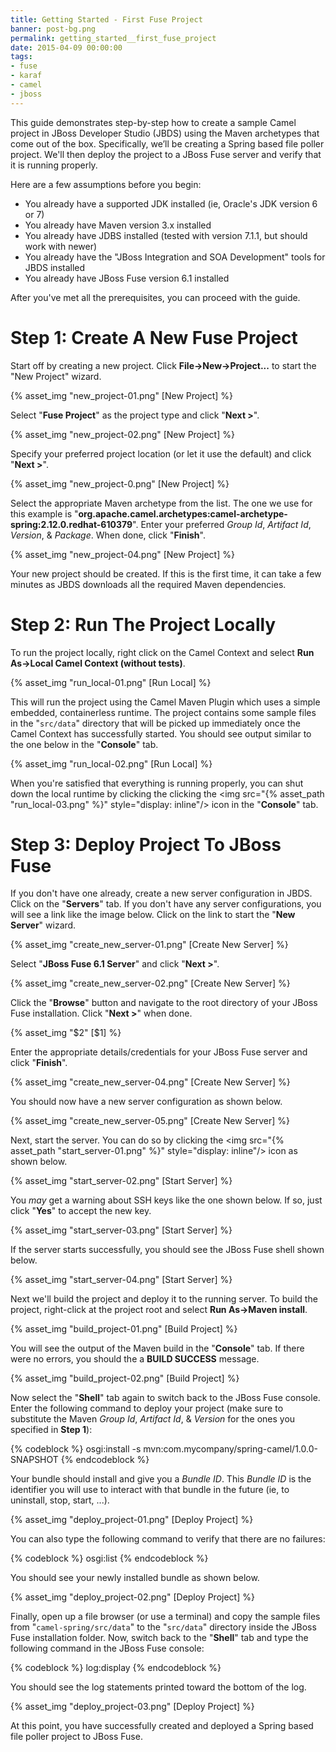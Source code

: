 ```yaml
---
title: Getting Started - First Fuse Project
banner: post-bg.png
permalink: getting_started__first_fuse_project
date: 2015-04-09 00:00:00
tags:
- fuse
- karaf
- camel
- jboss
---
```



This guide demonstrates step-by-step how to create a sample Camel project in JBoss Developer Studio (JBDS) using the Maven archetypes that come out of the box. Specifically, we’ll be creating a Spring based file poller project. We'll then deploy the project to a JBoss Fuse server and verify that it is running properly. <!-- more -->

Here are a few assumptions before you begin:

- You already have a supported JDK installed (ie, Oracle's JDK version 6 or 7)
- You already have Maven version 3.x installed
- You already have JDBS installed (tested with version 7.1.1, but should work with newer)
- You already have the "JBoss Integration and SOA Development" tools for JBDS installed
- You already have JBoss Fuse version 6.1 installed

After you've met all the prerequisites, you can proceed with the guide.

# Step 1: Create A New Fuse Project

Start off by creating a new project. Click __File->New->Project...__ to start the "New Project" wizard.

{% asset_img "new_project-01.png" [New Project] %}

Select "__Fuse Project__" as the project type and click "__Next >__".

{% asset_img "new_project-02.png" [New Project] %}

Specify your preferred project location (or let it use the default) and click "__Next >__".

{% asset_img "new_project-0.png" [New Project] %}

Select the appropriate Maven archetype from the list. The one we use for this example is "__org.apache.camel.archetypes:camel-archetype-spring:2.12.0.redhat-610379__". Enter your preferred _Group Id_, _Artifact Id_, _Version_, & _Package_. When done, click "__Finish__". 

{% asset_img "new_project-04.png" [New Project] %}

Your new project should be created. If this is the first time, it can take a few minutes as JBDS downloads all the required Maven dependencies.

# Step 2: Run The Project Locally

To run the project locally, right click on the Camel Context and select __Run As->Local Camel Context (without tests)__.

{% asset_img "run_local-01.png" [Run Local] %}

This will run the project using the Camel Maven Plugin which uses a simple embedded, containerless runtime. The project contains some sample files in the "`src/data`" directory that will be picked up immediately once the Camel Context has successfully started. You should see output similar to the one below in the "__Console__" tab.

{% asset_img "run_local-02.png" [Run Local] %}

When you're satisfied that everything is running properly, you can shut down the local runtime by clicking the clicking the <img src="{% asset_path "run_local-03.png" %}" style="display: inline"/> icon in the "__Console__" tab.


# Step 3: Deploy Project To JBoss Fuse

If you don't have one already, create a new server configuration in JBDS. Click on the "__Servers__" tab. If you don't have any server configurations, you will see a link like the image below. Click on the link to start the "__New Server__" wizard.

{% asset_img "create_new_server-01.png" [Create New Server] %}

Select "__JBoss Fuse 6.1 Server__" and click "__Next >__".

{% asset_img "create_new_server-02.png" [Create New Server] %}

Click the "__Browse__" button and navigate to the root directory of your JBoss Fuse installation. Click "__Next >__" when done.

{% asset_img "$2" [$1] %}

Enter the appropriate details/credentials for your JBoss Fuse server and click "__Finish__". 

{% asset_img "create_new_server-04.png" [Create New Server] %}

You should now have a new server configuration as shown below. 

{% asset_img "create_new_server-05.png" [Create New Server] %}

Next, start the server. You can do so by clicking the <img src="{% asset_path "start_server-01.png" %}" style="display: inline"/> icon as shown below.

{% asset_img "start_server-02.png" [Start Server] %}

You _may_ get a warning about SSH keys like the one shown below. If so, just click "__Yes__" to accept the new key.

{% asset_img "start_server-03.png" [Start Server] %}

If the server starts successfully, you should see the JBoss Fuse shell shown below.

{% asset_img "start_server-04.png" [Start Server] %}

Next we'll build the project and deploy it to the running server. To build the project, right-click at the project root and select __Run As->Maven install__.

{% asset_img "build_project-01.png" [Build Project] %}

You will see the output of the Maven build in the "__Console__" tab. If there were no errors, you should the a __BUILD SUCCESS__ message.

{% asset_img "build_project-02.png" [Build Project] %}

Now select the "__Shell__" tab again to switch back to the JBoss Fuse console. Enter the following command to deploy your project (make sure to substitute the Maven _Group Id_, _Artifact Id_, & _Version_ for the ones you specified in __Step 1__):

{% codeblock %}
osgi:install -s mvn:com.mycompany/spring-camel/1.0.0-SNAPSHOT
{% endcodeblock %}

Your bundle should install and give you a _Bundle ID_. This _Bundle ID_ is the identifier you will use to interact with that bundle in the future (ie, to uninstall, stop, start, ...).

{% asset_img "deploy_project-01.png" [Deploy Project] %}

You can also type the following command to verify that there are no failures:

{% codeblock %}
osgi:list
{% endcodeblock %}

You should see your newly installed bundle as shown below.

{% asset_img "deploy_project-02.png" [Deploy Project] %}

Finally, open up a file browser (or use a terminal) and copy the sample files from "`camel-spring/src/data`" to the "`src/data`" directory inside the JBoss Fuse installation folder. Now, switch back to the "__Shell__" tab and type the following command in the JBoss Fuse console:

{% codeblock %}
log:display
{% endcodeblock %}

You should see the log statements printed toward the bottom of the log.

{% asset_img "deploy_project-03.png" [Deploy Project] %}

At this point, you have successfully created and deployed a Spring based file poller project to JBoss Fuse.
